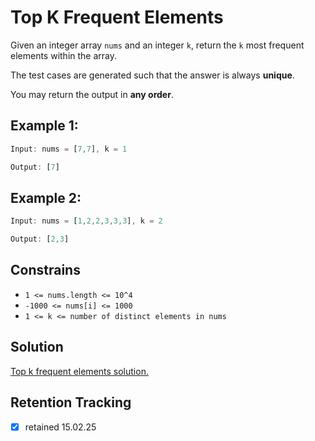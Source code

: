 # Top K Frequent Elements

Given an integer array `nums` and an integer `k`, return the `k` most frequent elements within the array.

The test cases are generated such that the answer is always **unique**.

You may return the output in **any order**.

## Example 1:

```ts
Input: nums = [7,7], k = 1

Output: [7]
```

## Example 2:

```ts
Input: nums = [1,2,2,3,3,3], k = 2

Output: [2,3]
```

## Constrains

- `1 <= nums.length <= 10^4`
- `-1000 <= nums[i] <= 1000`
- `1 <= k <= number of distinct elements in nums`

## Solution

[Top k frequent elements solution.](top-k-frequent-elements-solution.md)

## Retention Tracking

- [x] retained 15.02.25